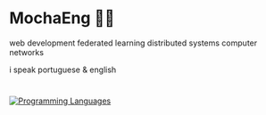 # MochaEng 🏴‍☠️

web development
federated learning
distributed systems
computer networks

i speak portuguese & english

#

[![Programming Languages](https://skillicons.dev/icons?i=ts,py,go,rust,ocaml)](https://skillicons.dev)
